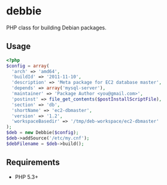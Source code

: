 # debbie

PHP class for building Debian packages.

## Usage

``` php
<?php
$config = array(
  'arch' => 'amd64',
  'buildId' => '2011-11-10',
  'description' => 'Meta package for EC2 database master',
  'depends' => array('mysql-server'),
  'maintainer' => 'Package Author <you@gmail.com>',
  'postinst' => file_get_contents($postInstallScriptFile),
  'section' => 'db',
  'shortName' => 'ec2-dbmaster',
  'version' => '1.2',
  'workspaceBasedir' => '/tmp/deb-workspace/ec2-dbmaster'
);
$deb = new Debbie($config);
$deb->addSource('/etc/my.cnf');
$debFilename = $deb->build();
```

## Requirements

* PHP 5.3+
